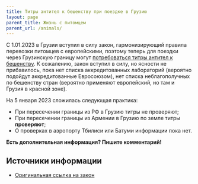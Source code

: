 ```yaml
---
title: Титры антител к бешенству при поездке в Грузию
layout: page
parent_title: Жизнь с питомцем
parent_url: /animals/
---
```


С 1.01.2023 в Грузии вступил в силу закон, гармонизирующий правила перевозки питомцев с европейскими, поэтому теперь
для поездки через Грузинскую границу могут [потребоваться титры антител к бешенству](rabies-titers.md). К сожалению,
закон вступил в силу, но ясности не прибавилось, пока нет списка аккредитованных лабораторий (вероятно подойдут
аккредитованные Евросоюзом), нет списка неблагополучных по бешенству стран (вероятно применяют европейский, но там и
Грузия в красной зоне).

На 5 января 2023 сложилась следующая практика:

- При пересечении границы из РФ в Грузию титры не проверяют;
- При пересечении границы из Армении в Грузию по земле титры **проверяют**;
- О проверках в аэропорту Тбилиси или Батуми информации пока нет.

**Есть дополнительная информация? Пишите комментарий!**

## Источники информации

- [Оригинальная ссылка на закон](https://www.matsne.gov.ge/ka/document/view/4367880?publication=0)
